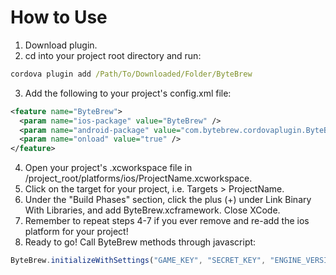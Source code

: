 # How to Use
1. Download plugin.
2. cd into your project root directory and run:
```cmd
cordova plugin add /Path/To/Downloaded/Folder/ByteBrew
```
3. Add the following to your project's config.xml file:
```xml
<feature name="ByteBrew">
  <param name="ios-package" value="ByteBrew" />
  <param name="android-package" value="com.bytebrew.cordovaplugin.ByteBrew" />
  <param name="onload" value="true" />
</feature>  
```
4. Open your project's .xcworkspace file in /project_root/platforms/ios/ProjectName.xcworkspace.
5. Click on the target for your project, i.e. Targets > ProjectName.
6. Under the "Build Phases" section, click the plus (+) under Link Binary With Libraries, and add ByteBrew.xcframework. Close XCode.
7. Remember to repeat steps 4-7 if you ever remove and re-add the ios platform for your project!
8. Ready to go! Call ByteBrew methods through javascript:
```js
ByteBrew.initializeWithSettings("GAME_KEY", "SECRET_KEY", "ENGINE_VERSION", "BUILD_VERSION");
```
